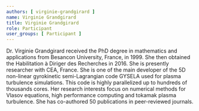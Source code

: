```yaml
---
authors: [ virginie-grandgirard ]
name: Virginie Grandgirard 
title: Virginie Grandgirard
role: Participant
user_groups: [ Participant ]
---
```


Dr. Virginie Grandgirard received the PhD degree in mathematics and applications from Besancon University, France, in 1999. She then obtained the Habilitation à Diriger des Recherches in 2016. She is presently researcher with CEA, France. She is one of the main developer of the 5D non-linear gyrokinetic semi-Lagrangian code GYSELA used for plasma turbulence simulations. This code is highly parallelized up to hundreds of thousands cores. Her research interests focus on numerical methods for Vlasov equations, high performance computing and tokamak plasma turbulence. She has co-authored 50 publications in peer-reviewed journals.
